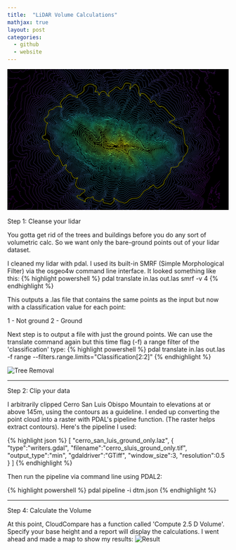 ```yaml
---
title:  "LiDAR Volume Calculations"
mathjax: true
layout: post 
categories: 
  - github
  - website
---
```


![Cerro San Luis](/assets/cerro-san-luis.png)

Step 1: Cleanse your lidar

You gotta get rid of the trees and buildings before you do any sort of volumetric calc. So we want only the bare-ground points out of your lidar dataset.

I cleaned my lidar with pdal. I used its built-in SMRF (Simple Morphological Filter) via the osgeo4w command line interface. It looked something like this:
{% highlight powershell %}
pdal translate in.las out.las smrf -v 4
{% endhighlight %}

This outputs a .las file that contains the same points as the input but now with a classification value for each point:

1 - Not ground
2 - Ground

Next step is to output a file with just the ground points. We can use the translate command again but this time flag (-f) a range filter of the 'classification' type:
{% highlight powershell %}
pdal translate in.las out.las -f range --filters.range.limits="Classification[2:2]"
{% endhighlight %}

![Tree Removal](/assets/tree-classification.gif)


__________
Step 2: Clip your data


I arbitrarily clipped Cerro San Luis Obispo Mountain to elevations at or above 145m, using the contours as a guideline. I ended up converting the point cloud into a raster with PDAL's pipeline function. (The raster helps extract contours). Here's the pipeline I used:

{% highlight json %}
[
    "cerro_san_luis_ground_only.laz",
    {
        "type":"writers.gdal",
        "filename":"cerro_sluis_ground_only.tif",
        "output_type":"min",
        "gdaldriver":"GTiff",
        "window_size":3,
        "resolution":0.5
    }
]
{% endhighlight %}


Then run the pipeline via command line using PDAL2:

{% highlight powershell %}
pdal pipeline -i dtm.json
{% endhighlight %}

__________
Step 4: Calculate the Volume

At this point, CloudCompare has a function called 'Compute 2.5 D Volume'. Specify your base height and a report will display the calculations. I went ahead and made a map to show my results:
![Result](/assets/cerro-san-luis-vol.png)
